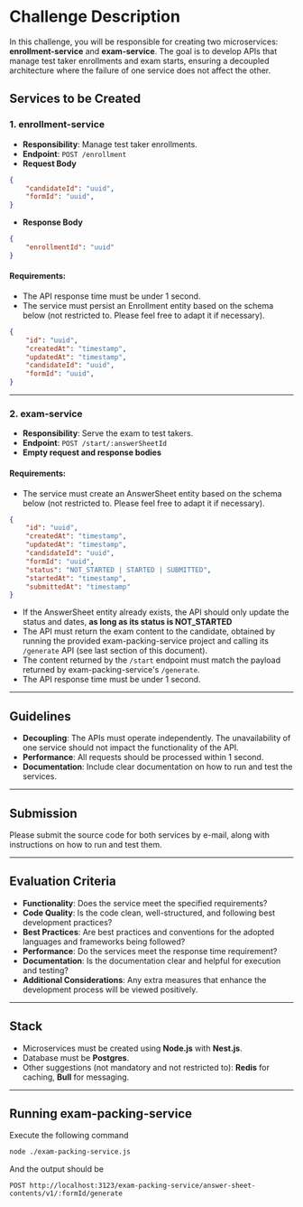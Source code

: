 # Challenge Description

In this challenge, you will be responsible for creating two microservices: **enrollment-service** and **exam-service**. The goal is to develop APIs that manage test taker enrollments and exam starts, ensuring a decoupled architecture where the failure of one service does not affect the other.

## Services to be Created

### 1. enrollment-service
- **Responsibility**: Manage test taker enrollments.
- **Endpoint**: `POST /enrollment`
- **Request Body**
```json
{
    "candidateId": "uuid",
    "formId": "uuid",
}
```
- **Response Body**
```json
{
    "enrollmentId": "uuid"
}
```

#### Requirements:
- The API response time must be under 1 second.
- The service must persist an Enrollment entity based on the schema below (not restricted to. Please feel free to adapt it if necessary).
```json
{
    "id": "uuid",
    "createdAt": "timestamp",
    "updatedAt": "timestamp",
    "candidateId": "uuid",
    "formId": "uuid",
}
```

---

### 2. exam-service
- **Responsibility**: Serve the exam to test takers.
- **Endpoint**: `POST /start/:answerSheetId`
- **Empty request and response bodies**

#### Requirements:
- The service must create an AnswerSheet entity based on the schema below (not restricted to. Please feel free to adapt it if necessary). 
```json
{
    "id": "uuid",
    "createdAt": "timestamp",
    "updatedAt": "timestamp",
    "candidateId": "uuid",
    "formId": "uuid",
    "status": "NOT_STARTED | STARTED | SUBMITTED",
    "startedAt": "timestamp",
    "submittedAt": "timestamp"
}
```
- If the AnswerSheet entity already exists, the API should only update the status and dates, **as long as its status is NOT_STARTED**
- The API must return the exam content to the candidate, obtained by running the provided exam-packing-service project and calling its `/generate` API (see last section of this document).
- The content returned by the `/start` endpoint must match the payload returned by exam-packing-service's `/generate`.
- The API response time must be under 1 second.

---

## Guidelines
- **Decoupling**: The APIs must operate independently. The unavailability of one service should not impact the functionality of the API.
- **Performance**: All requests should be processed within 1 second.
- **Documentation**: Include clear documentation on how to run and test the services.

---

## Submission
Please submit the source code for both services by e-mail, along with instructions on how to run and test them.

---

## Evaluation Criteria
- **Functionality**: Does the service meet the specified requirements?
- **Code Quality**: Is the code clean, well-structured, and following best development practices?
- **Best Practices**: Are best practices and conventions for the adopted languages and frameworks being followed?
- **Performance**: Do the services meet the response time requirement?
- **Documentation**: Is the documentation clear and helpful for execution and testing?
- **Additional Considerations**: Any extra measures that enhance the development process will be viewed positively.

---

## Stack
- Microservices must be created using **Node.js** with **Nest.js**.
- Database must be **Postgres**.
- Other suggestions (not mandatory and not restricted to): **Redis** for caching, **Bull** for messaging.

---

## Running exam-packing-service
Execute the following command
```bash
node ./exam-packing-service.js
```

And the output should be
```
POST http://localhost:3123/exam-packing-service/answer-sheet-contents/v1/:formId/generate
```
